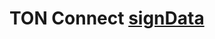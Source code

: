 # TON Connect [signData](https://github.com/ton-blockchain/ton-connect/blob/main/requests-responses.md#sign-data)